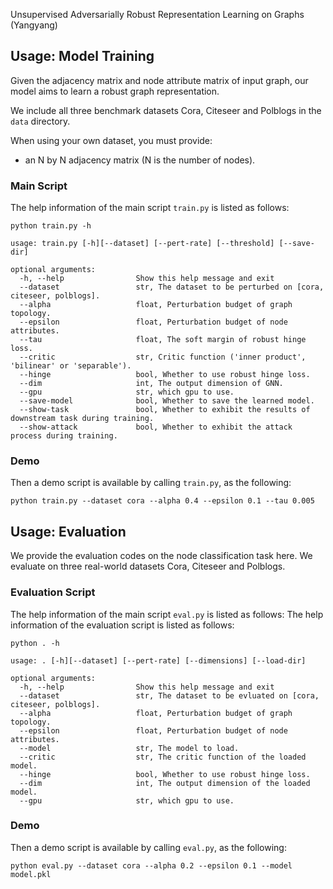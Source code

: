 Unsupervised Adversarially Robust Representation Learning on Graphs (Yangyang)

Usage: Model Training
-----
Given the adjacency matrix and node attribute matrix of input graph, our model aims to learn a robust graph representation.

We include all three benchmark datasets Cora, Citeseer and Polblogs in the ```data``` directory.

When using your own dataset, you must provide:

* an N by N adjacency matrix (N is the number of nodes).

### Main Script
The help information of the main script ```train.py``` is listed as follows:

    python train.py -h
    
    usage: train.py [-h][--dataset] [--pert-rate] [--threshold] [--save-dir]
    
    optional arguments:
      -h, --help                Show this help message and exit
      --dataset                 str, The dataset to be perturbed on [cora, citeseer, polblogs].
      --alpha                   float, Perturbation budget of graph topology.
      --epsilon                 float, Perturbation budget of node attributes.
      --tau                     float, The soft margin of robust hinge loss.
      --critic                  str, Critic function ('inner product', 'bilinear' or 'separable').
      --hinge                   bool, Whether to use robust hinge loss.
      --dim                     int, The output dimension of GNN.
      --gpu                     str, which gpu to use.
      --save-model              bool, Whether to save the learned model.
      --show-task               bool, Whether to exhibit the results of downstream task during training.
      --show-attack             bool, Whether to exhibit the attack process during training.

### Demo
Then a demo script is available by calling ```train.py```, as the following:

    python train.py --dataset cora --alpha 0.4 --epsilon 0.1 --tau 0.005


Usage: Evaluation
-----
We provide the evaluation codes on the node classification task here. 
We evaluate on three real-world datasets Cora, Citeseer and Polblogs. 

### Evaluation Script
The help information of the main script ```eval.py``` is listed as follows:
The help information of the evaluation script is listed as follows:

    python . -h
    
    usage: . [-h][--dataset] [--pert-rate] [--dimensions] [--load-dir]
    
    optional arguments:
      -h, --help                Show this help message and exit
      --dataset                 str, The dataset to be evluated on [cora, citeseer, polblogs].
      --alpha                   float, Perturbation budget of graph topology.
      --epsilon                 float, Perturbation budget of node attributes.
      --model                   str, The model to load.
      --critic                  str, The critic function of the loaded model.
      --hinge                   bool, Whether to use robust hinge loss.
      --dim                     int, The output dimension of the loaded model.
      --gpu                     str, which gpu to use.

### Demo
Then a demo script is available by calling ```eval.py```, as the following:

    python eval.py --dataset cora --alpha 0.2 --epsilon 0.1 --model model.pkl

